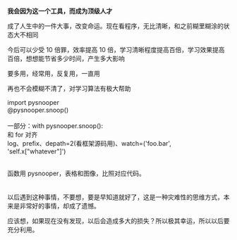 
**我会因为这一个工具，而成为顶级人才**  

成了人生中的一件大事，改变命运。现在看程序，无比清晰，和之前糊里糊涂的状态大不相同  

今后可以少受 10 倍罪，效率提高 10 倍，学习清晰程度提高百倍，学习效果提高百倍，想想能节省多少时间，产生多大影响  

要多用，经常用，反复用，一直用  

再也不会模糊不清了，对学习算法有极大帮助  

import pysnooper  
@pysnooper.snoop()   
<br>
一部分：with pysnooper.snoop():  
和 for 对齐  
log、prefix、depath=2(看框架源码用)、watch=('foo.bar', 'self.x["whatever"]')  
<br>


函数用 pysnooper，表格和图像，比照对应代码。  
<br>
<br>
以后遇到这种事情，不要想，要是早知道就好了，这是一种灾难性的思维方式，本来是非常好的事情，却成了遗憾。  

应该想，如果现在没有发现，以后会造成多大的损失？所以极其幸运，所以以后要充分利用。  
